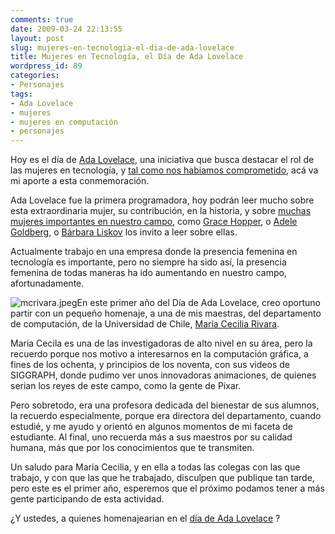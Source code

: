 ```yaml
---
comments: true
date: 2009-03-24 22:13:55
layout: post
slug: mujeres-en-tecnologia-el-dia-de-ada-lovelace
title: Mujeres en Tecnología, el Día de Ada Lovelace
wordpress_id: 89
categories:
- Personajes
tags:
- Ada Lovelace
- mujeres
- mujeres en computación
- personajes
---
```


Hoy es el día de [Ada Lovelace](http://www.pledgebank.com/AdaLovelaceDay), una iniciativa que busca destacar el rol de las mujeres en tecnología, y [tal como nos habiamos comprometido](http://www.lnds.net/2009/01/la-primera-analista-de-sistemas.html), acá va mi aporte a esta conmemoración.

Ada Lovelace fue la primera programadora, hoy podrán leer mucho sobre esta extraordinaria mujer, su contribución, en la historia, y sobre [muchas mujeres importantes en nuestro campo](http://ada.pint.org.uk/language.php?language=Spanish), como [Grace Hopper](http://en.wikipedia.org/wiki/Grace_Hopper), o [Adele Goldberg](http://www.cs.umd.edu/hcil/muiseum/goldberg/goldberg_page.htm), o [Bárbara Liskov](http://blogs.lug.fi.uba.ar/marga/?title=evolutiva&more=1&c=1&tb=1&pb=1) los invito a leer sobre ellas.

Actualmente trabajo en una empresa donde la presencia femenina en tecnología es importante, pero no siempre ha sido así, la presencia femenina de todas maneras ha ido aumentando en nuestro campo, afortunadamente.

![mcrivara.jpeg](http://www.lnds.net/images/mcrivara.jpeg)En este primer año del Día de Ada Lovelace, creo oportuno partir con un pequeño homenaje, a una de mis maestras, del departamento de computación, de la Universidad de Chile, [María Cecilia Rivara](http://www.dcc.uchile.cl/~mcrivara/).

Maria Cecila es una de las investigadoras de alto nivel en su área, pero la recuerdo porque nos motivo a interesarnos en la computación gráfica, a fines de los ochenta, y principios de los noventa, con sus videos de SIGGRAPH, donde pudimo ver unos innovadoras animaciones, de quienes serian los reyes de este campo, como la gente de Pixar.

Pero sobretodo, era una profesora dedicada del bienestar de sus alumnos, la recuerdo especialmente, porque era directora del departamento, cuando estudié, y me ayudo y orientó en algunos momentos de mi faceta de estudiante. Al final, uno recuerda más a sus maestros por su calidad humana, más que por los conocimientos que te transmiten.

Un saludo para Maria Cecilia, y en ella a todas las colegas con las que trabajo, y con que las que he trabajado, disculpen que publique tan tarde, pero este es el primer año, esperemos que el próximo podamos tener a más gente participando de esta actividad.

¿Y ustedes, a quienes homenajearian en el [día de Ada Lovelace](http://findingada.com/) ?



